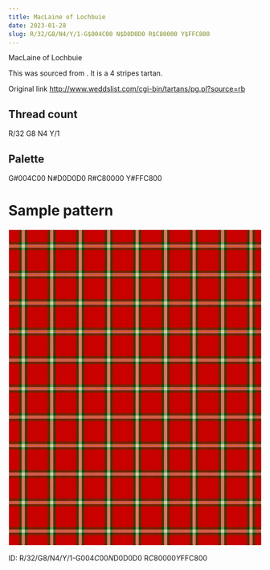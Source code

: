 ```yaml
---
title: MacLaine of Lochbuie
date: 2023-01-28
slug: R/32/G8/N4/Y/1-G$004C00 N$D0D0D0 R$C80000 Y$FFC800
---
```

MacLaine of Lochbuie

This was sourced from <no value>.  It is a 4 stripes tartan.

Original link http://www.weddslist.com/cgi-bin/tartans/pg.pl?source=rb

## Thread count
R/32 G8 N4 Y/1

## Palette
G#004C00 N#D0D0D0 R#C80000 Y#FFC800

# Sample pattern

![Tartan detail](tartan.png "R/32 G8 N4 Y/1 tartan")

ID: R/32/G8/N4/Y/1-G$004C00 N$D0D0D0 R$C80000 Y$FFC800